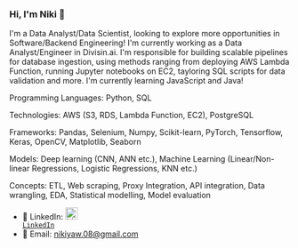 ### Hi, I'm Niki 👋

I'm a Data Analyst/Data Scientist, looking to explore more opportunities in Software/Backend Engineering! I'm currently working as a Data Analyst/Engineer in Divisin.ai. I'm responsible for building scalable pipelines for database ingestion, using methods ranging from deploying AWS Lambda Function, running Jupyter notebooks on EC2, tayloring SQL scripts for data validation and more. 
I'm currently learning JavaScript and Java! 


Programming Languages: Python, SQL

Technologies: AWS (S3, RDS, Lambda Function, EC2), PostgreSQL

Frameworks: Pandas, Selenium, Numpy, Scikit-learn, PyTorch, Tensorflow, Keras, OpenCV, Matplotlib, Seaborn

Models: Deep learning (CNN, ANN etc.), Machine Learning (Linear/Non-linear Regressions, Logistic Regressions, KNN etc.)

Concepts: ETL, Web scraping, Proxy Integration, API integration, Data wrangling, EDA, Statistical modelling, Model evaluation


- 🔗 LinkedIn: <code><a href="https://www.linkedin.com/in/niki-yaw-8831b694/" target="_blank" title="LinkedIn Profile"><img alt="LinkedIn Logo" width="22" src="https://seeklogo.com/images/L/linkedin-icon-logo-FBADE03110-seeklogo.com.png"> LinkedIn</a></code>
- 📧 Email: nikiyaw.08@gmail.com
